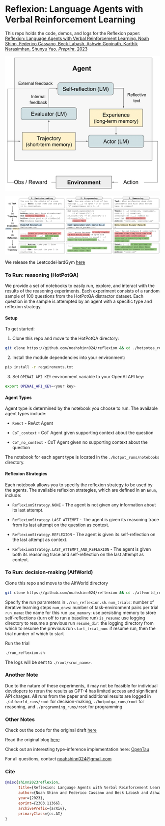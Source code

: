 # Reflexion: Language Agents with Verbal Reinforcement Learning

This repo holds the code, demos, and logs for the Reflexion paper: [Reflexion: Language Agents with Verbal Reinforcement Learning. Noah Shinn, Federico Cassano, Beck Labash, Ashwin Gopinath, Karthik Narasimhan, Shunyu Yao. _Preprint_, 2023](https://arxiv.org/abs/2303.11366)

![Reflexion RL diagram](./figures/reflexion_rl.png)

![Reflexion tasks](./figures/reflexion_tasks.png)

We release the LeetcodeHardGym [here](https://github.com/GammaTauAI/leetcode-hard-gym)

### To Run: reasoning (HotPotQA)
We provide a set of notebooks to easily run, explore, and interact with the results of the reasoning experiments. Each experiment consists of a random sample of 100 questions from the HotPotQA distractor dataset. Each question in the sample is attempted by an agent with a specific type and reflexion strategy.

#### Setup

To get started:

1. Clone this repo and move to the HotPotQA directory:
```bash
git clone https://github.com/noahshinn024/reflexion && cd ./hotpotqa_runs
```

2. Install the module dependencies into your environment:
```bash
pip install -r requirements.txt
```

3. Set `OPENAI_API_KEY` environment variable to your OpenAI API key:
```bash
export OPENAI_API_KEY=<your key>
```

#### Agent Types

Agent type is determined by the notebook you choose to run. The available agent types include:
 - `ReAct` - ReAct Agent

 - `CoT_context` - CoT Agent given supporting context about the question 

 - `CoT_no_context` - CoT Agent given no supporting context about the question

The notebook for each agent type is located in the `./hotpot_runs/notebooks` directory.

#### Reflexion Strategies

Each notebook allows you to specify the reflexion strategy to be used by the agents. The available reflexion strategies, which are defined in an `Enum`, include:

 - `ReflexionStrategy.NONE` - The agent is not given any information about its last attempt. 

 - `ReflexionStrategy.LAST_ATTEMPT` - The agent is given its reasoning trace from its last attempt on the question as context.

 - `ReflexionStrategy.REFLEXION` - The agent is given its self-reflection on the last attempt as context. 

 - `ReflexionStrategy.LAST_ATTEMPT_AND_REFLEXION` -  The agent is given both its reasoning trace and self-reflection on the last attempt as context.

### To Run: decision-making (AlfWorld)
Clone this repo and move to the AlfWorld directory
```bash
git clone https://github.com/noahshinn024/reflexion && cd ./alfworld_runs
```

Specify the run parameters in `./run_reflexion.sh`.
`num_trials`: number of iterative learning steps
`num_envs`: number of task-environment pairs per trial
`run_name`: the name for this run
`use_memory`: use persisting memory to store self-reflections (turn off to run a baseline run)
`is_resume`: use logging directory to resume a previous run
`resume_dir`: the logging directory from which to resume the previous run
`start_trial_num`: if resume run, then the trial number of which to start

Run the trial
```bash
./run_reflexion.sh
```

The logs will be sent to `./root/<run_name>`.


### Another Note

Due to the nature of these experiments, it may not be feasible for individual developers to rerun the results as GPT-4 has limited access and significant API charges. All runs from the paper and additional results are logged in `./alfworld_runs/root` for decision-making, `./hotpotqa_runs/root` for reasoning, and `./programming_runs/root` for programming

### Other Notes

Check out the code for the original draft [here](https://github.com/noahshinn024/reflexion-draft)

Read the original blog [here](https://nanothoughts.substack.com/p/reflecting-on-reflexion)

Check out an interesting type-inference implementation here: [OpenTau](https://github.com/GammaTauAI/opentau)

For all questions, contact [noahshinn024@gmail.com](noahshinn024@gmail.com)

### Cite

```bibtex
@misc{shinn2023reflexion,
      title={Reflexion: Language Agents with Verbal Reinforcement Learning}, 
      author={Noah Shinn and Federico Cassano and Beck Labash and Ashwin Gopinath and Karthik Narasimhan and Shunyu Yao},
      year={2023},
      eprint={2303.11366},
      archivePrefix={arXiv},
      primaryClass={cs.AI}
}
```
